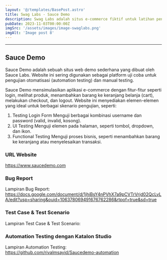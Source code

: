 ```yaml
---
layout: '@/templates/BasePost.astro'
title: Swag Labs - Sauce Demo
description: Swag Labs adalah situs e-commerce fiktif untuk latihan pengujian aplikasi, digunakan untuk mengasah keterampilan QA dalam otomatisasi dan pengujian fungsionalitas web.
pubDate: 2023-11-03T00:00:00Z
imgSrc: '/assets/images/image-swaglabs.png'
imgAlt: 'Image post 8'
---
```


---

## Sauce Demo 
Sauce Demo adalah sebuah situs web demo sederhana yang dibuat oleh Sauce Labs. Website ini sering digunakan sebagai platform uji coba untuk pengujian otomatisasi (automation testing) dan manual testing.

Sauce Demo mensimulasikan aplikasi e-commerce dengan fitur-fitur seperti login, melihat produk, menambahkan barang ke keranjang belanja (cart), melakukan checkout, dan logout. Website ini menyediakan elemen-elemen yang ideal untuk berbagai skenario pengujian, seperti:

1. Testing Login Form
Menguji berbagai kombinasi username dan password (valid, invalid, kosong).
2. UI Testing
Menguji elemen pada halaman, seperti tombol, dropdown, dan ikon.
3. Functional Testing
Menguji proses bisnis, seperti menambahkan barang ke keranjang atau menyelesaikan transaksi.

### URL Website
https://www.saucedemo.com

### Bug Report
Lampiran Bug Report:
https://docs.google.com/document/d/1jhiBsY4nPVhX7a9pCVTrVrjd02QcLvLA/edit?usp=sharing&ouid=106378069491676762286&rtpof=true&sd=true

### Test Case & Test Scenario
Lampiran Test Case & Test Scenario:

### Automation Testing dengan Katalon Studio
Lampiran Automation Testing:              
https://github.com/rivalmsayid/Saucedemo-automation